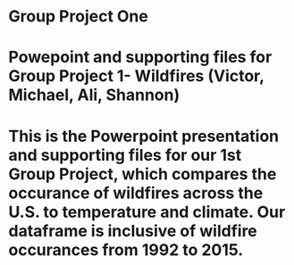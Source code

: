 # Group Project One
# Powepoint and supporting files for Group Project 1- Wildfires (Victor, Michael, Ali, Shannon)

# This is the Powerpoint presentation and supporting files for our 1st Group Project, which compares the occurance of wildfires across the U.S. to temperature and climate. Our dataframe is inclusive of wildfire occurances from 1992 to 2015. 
